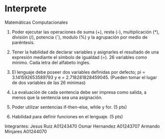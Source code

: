 # Interprete
Matemáticas Computacionales

1. Poder ejecutar las operaciones de suma (+), resta (-), multiplicación (*), división (/), potencia (ˆ), modulo (%) y la agrupación por medio de paréntesis.

2. Tener la habilidad de declarar variables y asignarles el resultado de una expresión mediante el símbolo de igualdad (=). 26 variables como mínimo. Cada letra del alfabeto ingles.

3. El lenguaje debe poseer dos variables definidas por defecto; pi = 3.141592653589793 y e = 2.718281828459045. (Pueden tomar el lugar de dos variables de las 26 mínimas)

4. La evaluación de cada sentencia debe ser impresa como salida, a menos que la sentencia sea una asignación.

5. Poder utilizar sentencias if-then-else, while y for. (5 pts)

6. Habilidad para definir funciones en el lenguaje. (5 pts)


Integrantes:
  Jesus Ruiz          A01243470
  Osmar Hernandez     A01243707
  Armando Minjares    A01244070
